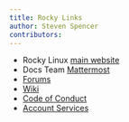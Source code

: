 ```yaml
---
title: Rocky Links
author: Steven Spencer
contributors:
---
```


* Rocky Linux [main website](https://rockylinux.org)
* Docs Team [Mattermost](https://chat.rockylinux.org/rocky-linux/channels/documentation)
* [Forums](https://forums.rockylinux.org)
* [Wiki](https://wiki.rockylinux.org)
* [Code of Conduct](https://rockylinux.org/about/coc)
* [Account Services](https://accounts.rockylinux.org)
